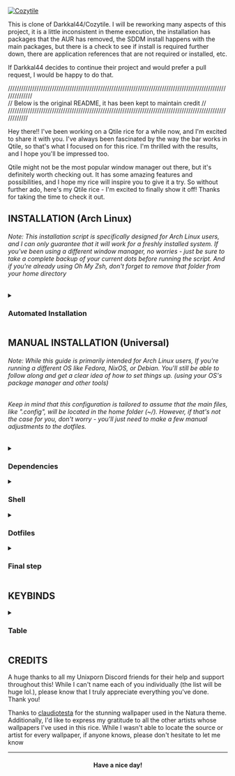 
<a href='#'><img align="center" src="./.config/cozy/assets/preview.png" alt="Cozytile"></a>


<div align="left">

This is clone of Darkkal44/Cozytile. I will be reworking many aspects of this project, it is a little inconsistent in theme execution, the installation has packages that the AUR has removed, the SDDM install happens with the main packages, but there is a check to see if install is required further down, there are application references that are not required or installed, etc.

If Darkkal44 decides to continue their project and would prefer a pull request, I would be happy to do that.

//////////////////////////////////////////////////////////////////////////////////////////////////////////////  
//           Below is the original README, it has been kept to maintain credit                             //  
////////////////////////////////////////////////////////////////////////////////////////////////////////////  


Hey there!! I've been working on a Qtile rice for a while now, and I'm excited to share it with you. I've always been fascinated by the way the bar works in Qtile, so that's what I focused on for this rice. I'm thrilled with the results, and I hope you'll be impressed too.

Qtile might not be the most popular window manager out there, but it's definitely worth checking out. It has some amazing features and possibilities, and I hope my rice will inspire you to give it a try. So without further ado, here's my Qtile rice - I'm excited to finally show it off! Thanks for taking the time to check it out.

</div>

<div align="left">

## INSTALLATION  (Arch Linux)
</div>

###### Note: This installation script is specifically designed for Arch Linux users, and I can only guarantee that it will work for a freshly installed system. If you've been using a different window manager, no worries - just be sure to take a complete backup of your current dots before running the script. And if you're already using Oh My Zsh, don't forget to remove that folder from your home directory

<details>
<summary><h3>Automated Installation </h3></summary>

- Clone the repo and cd into the cloned folder.
```sh
git clone https://github.com/Darkkal44/Cozytile 
cd Cozytile
```
###### Now that you're in the cloned folder, it's time to run the script

- Make the script executable
```sh
chmod +x install.sh
```

- Run the script

```sh 
./install.sh
```

###### Once the script finishes its work and launches SDDM, it's time to choose Qtile from the WM selector and dive right into the Amazing world of Qtile!
</details>

<div align="left">

## MANUAL INSTALLATION (Universal)
</div>

###### Note: While this guide is primarily intended for Arch Linux users, If you're running a different OS like Fedora, NixOS, or Debian. You'll still be able to follow along and get a clear idea of how to set things up. (using your OS's package manager and other tools)
######          Keep in mind that this configuration is tailored to assume that the main files, like ".config", will be located in the home folder (~/). However, if that's not the case for you, don't worry - you'll just need to make a few manual adjustments to the dotfiles.

<details>
<summary><h3>Dependencies</h3></summary>

###### To get started, let's make sure we have all the necessary prerequisites. In this case, I'm using Paru as the AUR helper, but keep in mind that your system may require a different approach. 

- Installation using paru

```sh 
paru -Syu base-devel qtile python-psutil pywal-git feh picom-jonaburg-fix dunst zsh starship playerctl brightnessctl alacritty pfetch thunar rofi ranger cava pulseaudio alsa-utils neovim vim git sddm --noconfirm --needed

```
- Fonts required for the bar and other utils

 ➺ Any nerd font

 ➺ [JetBrains Mono](https://www.jetbrains.com/lp/mono/)

###### Download the zip files for these fonts, extract them and put them into ``.local/share/fonts/`` or ``/usr/share/fonts/``

</details>


<details>
<summary><h3>Shell</h3></summary>

##### Next step is to install and setup the shell. 

- Change the default shell to Zsh
```sh 
chsh -s $(which zsh)
```

- Setting up Oh-my-zsh & plugins
```sh 
sh -c "$(curl -fsSL https://raw.githubusercontent.com/ohmyzsh/ohmyzsh/master/tools/install.sh)" "" --unattended 
git clone https://github.com/zsh-users/zsh-autosuggestions ${ZSH_CUSTOM:-~/.oh-my-zsh/custom}/plugins/zsh-autosuggestions
git clone https://github.com/zsh-users/zsh-syntax-highlighting.git ${ZSH_CUSTOM:-~/.oh-my-zsh/custom}/plugins/zsh-syntax-highlighting
```

</details>

<details>
<summary><h3>Dotfiles</h3></summary>

###### With all the necessary prerequisites now installed, the next step is to replicate my setup by copying the dotfiles

- Clone the repo and cd into the cloned folder.
```sh
git clone https://github.com/Darkkal44/Cozytile 
cd Cozytile
```

###### Now that you're in the cloned folder, it's time to copy those files over to your home directory.

- Copy the files using cp
```sh
cp -R ./. ~/
```

</details>

<details>
<summary><h3>Final step</h3></summary>

###### Now that you're done with copying the dotfiles, it's time to hop into Qtile. This requires installing a display manager like sddm. Here are the steps to install sddm:

- Install it using paru
```sh
paru -Sy sddm
```

- Enable and start sddm

```sh
sudo systemctl enable sddm && sudo systemctl start sddm
```
###### Now that you're in the login screen of sddm, just select Qtile from wm selector, then login with your root password! viola ✨ 

- Enjoy!

##### Congratulations! You have successfully replicated my setup! Feel free to experiment with the configurations and enjoy!!!

</details>


<div align= "left">

## KEYBINDS

</div>

<details>
<summary><h3>Table</h3></summary>

| Key                                                                                                                                                         | Bind                                              |
|:------------------------------------------------------------------------------------------------------------------------------------------------------------|:--------------------------------------------------|
|                                                                                                                                                             |                                                   |
| Qtile Defaults                                                                                                                                              |                                                   |
|                                                                                                                                                             |                                                   |
| <kbd>super</kbd> + <kbd>h</kbd>                                                                                                                             | Move focus to left                                |
| <kbd>super</kbd> + <kbd>l</kbd>                                                                                                                             | Move focus to right                               |
| <kbd>super</kbd> + <kbd>j</kbd>                                                                                                                             | Move focus to down                                |
| <kbd>super</kbd> + <kbd>k</kbd>                                                                                                                             | Move focus to up                                  |
| <kbd>super</kbd> + <kbd>space</kbd>                                                                                                                         | Move window focus to other window                 |
| <kbd>super</kbd> + <kbd>control</kbd> + <kbd>h</kbd>                                                                                                        | Move window to the left                           |
| <kbd>super</kbd> + <kbd>control</kbd> + <kbd>l</kbd>                                                                                                        | Move window to the right                          |   
| <kbd>super</kbd> + <kbd>control</kbd> + <kbd>j</kbd>                                                                                                        | Move window to the down                           |
| <kbd>super</kbd> + <kbd>control</kbd> + <kbd>k</kbd>                                                                                                        | Move window to the up                             |
| <kbd>super</kbd> + <kbd>shift</kbd> + <kbd>h</kbd>                                                                                                          | Grow windows to the left                          |
| <kbd>super</kbd> + <kbd>shift</kbd> + <kbd>l</kbd>                                                                                                          | Grow windows to the right                         |
| <kbd>super</kbd> + <kbd>shift</kbd> + <kbd>j</kbd>                                                                                                          | Grow windows to the down                          |
| <kbd>super</kbd> + <kbd>shift</kbd> + <kbd>k</kbd>                                                                                                          | Grow windows to the up                            |
| <kbd>super</kbd> + <kbd>n</kbd>                                                                                                                             | Reset all window sizes                            |
| <kbd>super</kbd> + <kbd>f</kbd>                                                                                                                             | Toggle fullscreen                                 |
| <kbd>super</kbd> + <kbd>shift</kbd> + <kbd>Return</kbd>                                                                                                     | Toggle between split and unsplit sides of stack   |
| <kbd>super</kbd> + <kbd>Tab</kbd>                                                                                                                           | Toggle between layouts                            |
| <kbd>super</kbd> + <kbd>Control</kbd> + <kbd>r</kbd>                                                                                                        | Restart Qtile                                     |
| <kbd>super</kbd> + <kbd>Control</kbd> + <kbd>q</kbd>                                                                                                        | Shutdown Qtile                                    |
|                                                                                                                                                             |                                                   |
| Custom                                                                                                                                                      |                                                   |
|                                                                                                                                                             |                                                   |
| <kbd>super</kbd> + <kbd>Return</kbd>                                                                                                                        | Launch Terminal                                   |
| <kbd>super</kbd> + <kbd>c</kbd>                                                                                                                             | Close/Kill focused window                         |
| <kbd>super</kbd> + <kbd>r</kbd>                                                                                                                             | App launcher/ Rofi Drun                           |
| <kbd>super</kbd> + <kbd>p</kbd>                                                                                                                             | Rofi Powermenu                                    |
| <kbd>super</kbd> + <kbd>t</kbd>                                                                                                                             | **Rofi Theme_switcher**                             |
| <kbd>super</kbd> + <kbd>e</kbd>                                                                                                                             | Thunar File manager                               |
| <kbd>super</kbd> + <kbd>s</kbd>                                                                                                                             | Flameshot (Screenshot)                            |
| <kbd>super</kbd> + <kbd>h</kbd>                                                                                                                             | Roficlip                                          |





</details>


<div align="left">

## CREDITS

A huge thanks to all my Unixporn Discord friends for their help and support throughout this! While I can't name each of you individually (the list will be huge lol.), please know that I truly appreciate everything you've done. Thank you!
 
Thanks to [claudiotesta](https://unsplash.com/@claudiotesta) for the stunning wallpaper used in the Natura theme. Additionally, I'd like to express my gratitude to all the other artists whose wallpapers I've used in this rice. While I wasn't able to locate the source or artist for every wallpaper, if anyone knows, please don't hesitate to let me know


</div>

---

<div align="center">

#### Have a nice day!

</div>

